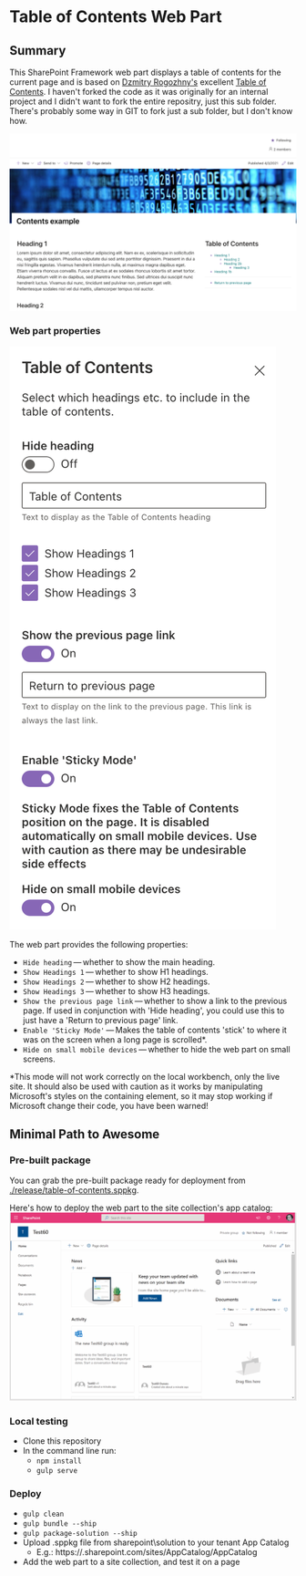 # Table of Contents Web Part

## Summary
This SharePoint Framework web part displays a table of contents for the current page and is based on [Dzmitry Rogozhny's](https://github.com/dmitryrogozhny) excellent [Table of Contents](https://github.com/dmitryrogozhny/sharepoint-lab/blob/master/table-of-contents/). I haven't forked the code as it was originally for an internal project and I didn't want to fork the entire repositry, just this sub folder. There's probably some way in GIT to fork just a sub folder, but I don't know how.


![web part preview](./assets/table-of-contents-display.png)

### Web part properties

![web part properties](./assets/table-of-contents-properties.png)

The web part provides the following properties:
- `Hide heading`&thinsp;&mdash;&thinsp;whether to show the main heading.
- `Show Headings 1`&thinsp;&mdash;&thinsp;whether to show H1 headings.
- `Show Headings 2`&thinsp;&mdash;&thinsp;whether to show H2 headings.
- `Show Headings 3`&thinsp;&mdash;&thinsp;whether to show H3 headings.
- `Show the previous page link`&thinsp;&mdash;&thinsp;whether to show a link to the previous page. If used in conjunction with 'Hide heading', you could use this to just have a 'Return to previous page' link. 
- `Enable 'Sticky Mode'`&thinsp;&mdash;&thinsp;Makes the table of contents 'stick' to where it was on the screen when a long page is scrolled*.
- `Hide on small mobile devices`&thinsp;&mdash;&thinsp;whether to hide the web part on small screens.

*This mode will not work correctly on the local workbench, only the live site. It should also be used with caution as it works by manipulating Microsoft's styles on the containing element, so it may stop working if Microsoft change their code, you have been warned!

## Minimal Path to Awesome
### Pre-built package
You can grab the pre-built package ready for deployment from [./release/table-of-contents.sppkg](https://github.com/redechidnauk/table-of-contents/blob/master/table-of-contents/release/table-of-contents.sppkg).

Here's how to deploy the web part to the site collection's app catalog:
![deploying to site app catalog](./assets/table-of-contents-deploy-to-site-app-catalog.gif)

### Local testing
- Clone this repository
- In the command line run:
  - `npm install`
  - `gulp serve`

### Deploy
- `gulp clean`
- `gulp bundle --ship`
- `gulp package-solution --ship`
- Upload .sppkg file from sharepoint\solution to your tenant App Catalog
  - E.g.: https://<tenant>.sharepoint.com/sites/AppCatalog/AppCatalog
- Add the web part to a site collection, and test it on a page
